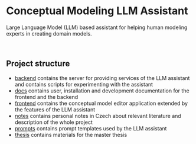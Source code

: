 # Conceptual Modeling LLM Assistant

Large Language Model (LLM) based assistant for helping human modeling experts in creating domain models.

<br/>

## Project structure
- [backend](backend/) contains the server for providing services of the LLM assistant and contains scripts for experimenting with the assistant
- [docs](docs/) contains user, installation and development documentation for the frontend and the backend
- [frontend](frontend) contains the conceptual model editor application extended by the features of the LLM assistant
- [notes](notes/) contains personal notes in Czech about relevant literature and description of the whole project
- [prompts](prompts/) contains prompt templates used by the LLM assistant
- [thesis](thesis/) contains materials for the master thesis
